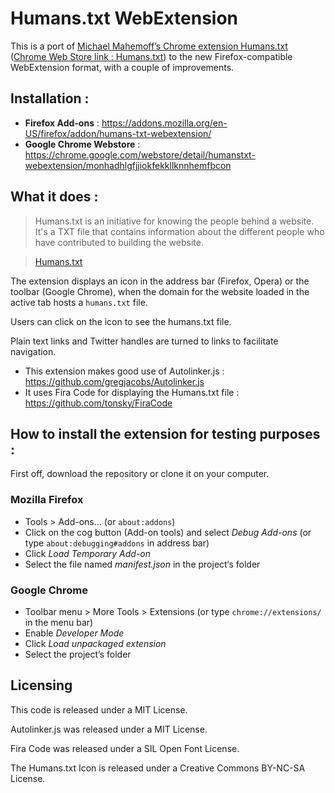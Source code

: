 # Humans.txt WebExtension

This is a port of [Michael Mahemoff’s Chrome extension Humans.txt](https://github.com/mahemoff/humanstxt) ([Chrome Web Store link : Humans.txt](https://chrome.google.com/webstore/detail/pocdghmbbodjiclginddlaimdaholhfk)) to the new Firefox-compatible WebExtension format, with a couple of improvements.

## Installation :

* **Firefox Add-ons** : <https://addons.mozilla.org/en-US/firefox/addon/humans-txt-webextension/>
* **Google Chrome Webstore** : <https://chrome.google.com/webstore/detail/humanstxt-webextension/monhadhlgfjjiokfekkllknnhemfbcon>


## What it does :

> Humans.txt is an initiative for knowing the people behind a website. It's a TXT file that contains information about the different people who have contributed to building the website.

> [Humans.txt](http://humanstxt.org)

The extension displays an icon in the address bar (Firefox, Opera) or the toolbar (Google Chrome), when the domain for the website loaded in the active tab hosts a `humans.txt` file.

Users can click on the icon to see the humans.txt file.

Plain text links and Twitter handles are turned to links to facilitate navigation.

* This extension makes good use of Autolinker.js : <https://github.com/gregjacobs/Autolinker.js>
* It uses Fira Code for displaying the Humans.txt file : https://github.com/tonsky/FiraCode

## How to install the extension for testing purposes :

First off, download the repository or clone it on your computer.

### Mozilla Firefox

* Tools > Add-ons… (or `about:addons`)
* Click on the cog button (Add-on tools) and select *Debug Add-ons* (or type `about:debugging#addons` in address bar)
* Click *Load Temporary Add-on*
* Select the file named *manifest.json* in the project‘s folder


### Google Chrome

* Toolbar menu > More Tools > Extensions (or type `chrome://extensions/` in the menu bar)
* Enable *Developer Mode*
* Click *Load unpackaged extension*
* Select the project’s folder 

## Licensing

This code is released under a MIT License.

Autolinker.js was released under a MIT License.

Fira Code was released under a SIL Open Font License.

The Humans.txt Icon is released under a Creative Commons BY-NC-SA License.
